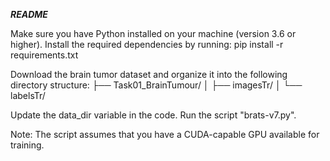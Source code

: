 ***README***

Make sure you have Python installed on your machine (version 3.6 or higher).
Install the required dependencies by running: pip install -r requirements.txt

Download the brain tumor dataset and organize it into the following directory structure:
├── Task01_BrainTumour/
│   ├── imagesTr/
│   └── labelsTr/

Update the data_dir variable in the code.
Run the script "brats-v7.py".

Note: The script assumes that you have a CUDA-capable GPU available for training. 